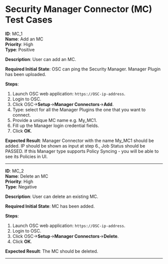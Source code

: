 # Security Manager Connector (MC) Test Cases

**ID**: MC_1  
**Name**: Add an MC  
**Priority**: High  
**Type**: Positive  

**Description**: 
User can add an MC.

**Required Initial State**: 
OSC can ping the Security Manager.
Manager Plugin has been uploaded.

**Steps**:  
1. Launch OSC web application: `https://OSC-ip-address`.  
2. Login to OSC.  
3. Click OSC->**Setup**->**Manager Connectors**->**Add**.  
4. Type: select for all the Manager Plugins the one that you want to connect.
5. Provide a unique MC name e.g. My_MC1.  
6. Fill up the Manager login credential fields.  
7. Click **OK**.  

**Expected Result**: 
Manager Connector with the name My_MC1 should be added. IP should be shown as input at step 6., Job Status should be PASSED.
If this Manager type supports Policy Syncing - you will be able to see its Policies in UI.

****

**ID**: MC_2   
**Name**: Delete an MC  
**Priority**: High  
**Type**: Negative  

**Description**: 
User can delete an existing MC.

**Required Initial State**: 
MC has been added.

**Steps**:  
1. Launch OSC web application: `https://OSC-ip-address`.  
2. Login to OSC.  
3. Click OSC->**Setup**->**Manager Connectors**->**Delete**.  
4. Click **OK**.  

**Expected Result**: 
The MC should be deleted.

****
